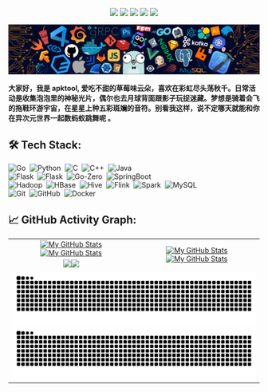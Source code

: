 <p align="center">
    <a href="https://github.com/apktool/apktool"><img src="https://img.shields.io/badge/status-updating-brightgreen.svg"></a>
    <a href="https://github.com/python/cpython"><img src="https://img.shields.io/badge/Python-3.11-FF1493.svg"></a>
    <a href="https://github.com/apktool/apktool/graphs/contributors"><img src="https://img.shields.io/github/contributors/apktool/apktool?color=blue"></a>
    <a href="https://github.com/apktool"><img src="https://img.shields.io/github/stars/apktool"></a>
    <a href="https://github.com/apktool/apktool/network/members"><img src="https://img.shields.io/github/forks/apktool/apktool?color=blue&logo=github"></a>
</p>

[![](header.png)](#)

<b>大家好，我是 apktool, 爱吃不甜的草莓味云朵，喜欢在彩虹尽头荡秋千。日常活动是收集泡泡里的神秘光片，偶尔也去月球背面跟影子玩捉迷藏。梦想是骑着会飞的拖鞋环游宇宙，在星星上种五彩斑斓的音符。别看我这样，说不定哪天就能和你在异次元世界一起数蚂蚁跳舞呢 。</b>

## 🛠️ Tech Stack:
![Go](https://img.shields.io/badge/-Go-555?style=flat&logo=go)&nbsp;
![Python](https://img.shields.io/badge/-Python-555?style=flat&logo=python)&nbsp;
![C](https://img.shields.io/badge/-C-555?style=flat&logo=C&logoColor=A8B9CC)&nbsp;
![C++](https://img.shields.io/badge/-C++-555?style=flat&logo=C%2B%2B&logoColor=fff)&nbsp;
![Java](https://img.shields.io/badge/-Java-555?style=flat&logo=Java)&nbsp;\
![Flask](https://img.shields.io/badge/-Flask-555?style=flat&logo=flask)&nbsp;
![Flask](https://img.shields.io/badge/-FastAPI-555?style=flat&logo=FastAPI)&nbsp;
![Go-Zero](https://img.shields.io/badge/-GoZero-555?style=flat&logo=GoZero)&nbsp;
![SpringBoot](https://img.shields.io/badge/-SpringBoot-555?style=flat&logo=SpringBoot)&nbsp;\
![Hadoop](https://img.shields.io/badge/-Hadoop-555?style=flat&logo=Hadoop)&nbsp;
![HBase](https://img.shields.io/badge/-HBase-555?style=flat&logo=HBase)&nbsp;
![Hive](https://img.shields.io/badge/-Hive-555?style=flat&logo=Hive)&nbsp;
![Flink](https://img.shields.io/badge/-Flink-555?style=flat&logo=Flink)&nbsp;
![Spark](https://img.shields.io/badge/-Spark-555?style=flat&logo=Spark)&nbsp;
![MySQL](https://img.shields.io/badge/-MySQL-555?style=flat&logo=mysql&logoColor=fff)&nbsp;\
![Git](https://img.shields.io/badge/-Git-555?style=flat&logo=git)&nbsp;
![GitHub](https://img.shields.io/badge/-GitHub-555?style=flat&logo=github)&nbsp;
![Docker](https://img.shields.io/badge/-Docker-555?style=flat&logo=Docker)

## 📈 GitHub Activity Graph:

<table>
    <tr>
        <td align="center"><a href="https://github.com/apktool#gh-light-mode-only"><img src="https://github-readme-stats.vercel.app/api?username=apktool&show_icons=true&theme=default&include_all_commits=true#gh-light-mode-only" alt="My GitHub Stats"/></a><a href="https://github.com/apktool#gh-dark-mode-only"><img src="https://github-readme-stats.vercel.app/api?username=apktool&show_icons=true&theme=tokyonight&include_all_commits=true#gh-dark-mode-only" alt="My GitHub Stats"/></a></td>
        <td rowspan="2" align="center"><a href="https://github.com/apktool#gh-light-mode-only"><img src="https://github-readme-stats.vercel.app/api/top-langs/?username=apktool&theme=default&langs_count=8#gh-light-mode-only" alt="My GitHub Stats"/></a><a href="https://github.com/apktool#gh-dark-mode-only"><img src="https://github-readme-stats.vercel.app/api/top-langs/?username=apktool&theme=tokyonight&langs_count=8#gh-dark-mode-only" alt="My GitHub Stats"/></a></td>
    </tr>
    <tr>
        <td align="center"><a href="https://github.com/apktool#gh-light-mode-only"><img src="https://github-readme-streak-stats.herokuapp.com/?user=apktool&theme=default"/></a><a href="https://github.com/apktool#gh-dark-mode-only"><img src="https://github-readme-streak-stats.herokuapp.com/?user=apktool&theme=tokyonight"/></a></td>
    </tr>
    <tr>
        <td colspan="2" align="center"><a href="https://github.com/apktool#gh-light-mode-only"><img src="https://raw.githubusercontent.com/apktool/apktool/output/github-contribution-grid-snake-default.svg#gh-light-mode-only" alt="My GitHub Stats"/></a><a href="https://github.com/apktool#gh-dark-mode-only"><img src="https://raw.githubusercontent.com/apktool/apktool/output/github-contribution-grid-snake-dark.svg#gh-dark-mode-only" alt="My GitHub Stats"/></a></td>
    </tr>
</table>
